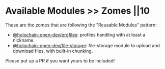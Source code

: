# Available Modules >> Zomes ||10

These are the zomes that are following the "Reusable Modules" pattern:

- [@holochain-open-dev/profiles](https://holochain-open-dev.github.io/profiles): profiles handling with at least a nickname.
- [@holochain-open-dev/file-storage](https://holochain-open-dev.github.io/file-storage): file-storage module to upload and download files, with built-in chunking.

Please put up a PR if you want yours to be included!